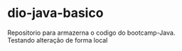 # dio-java-basico
Repositorio para armazerna o codigo do bootcamp-Java.\
Testando alteração de forma local